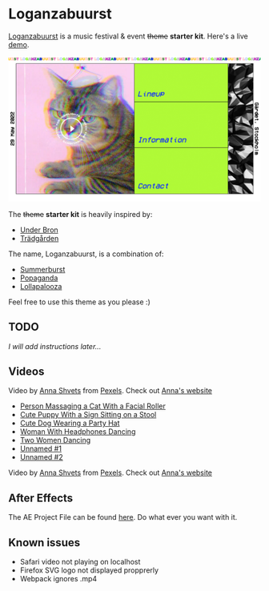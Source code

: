 # Loganzabuurst

[Loganzabuurst](https://github.andrewisen.se/loganzabuurst/html/) is a music festival &amp; event ~~theme~~ **starter kit**. Here's a live [demo](https://github.andrewisen.se/loganzabuurst/html/).

![Screenshot](/screenshots/screenshot-01.jpg?raw=true "Loganzabuurst")

The ~~theme~~ **starter kit** is heavily inspired by:

-   [Under Bron](https://www.underbron.com/)
-   [Trädgården](https://www.tradgarden.com/)

The name, Loganzabuurst, is a combination of:

-   [Summerburst](https://summerburst.se/)
-   [Popaganda](https://popaganda.se/)
-   [Lollapalooza](https://www.lollastockholm.com/)

Feel free to use this theme as you please :)

## TODO

_I will add instructions later..._

## Videos

Video by [Anna Shvets](https://www.pexels.com/@shvetsa) from [Pexels](https://www.pexels.com/).
Check out [Anna's website](http://annashvets.com/)

-   [Person Massaging a Cat With a Facial Roller](https://www.pexels.com/video/person-massaging-a-cat-with-a-facial-roller-4838258/)
-   [Cute Puppy With a Sign Sitting on a Stool](https://www.pexels.com/video/cute-puppy-with-a-sign-sitting-on-a-stool-4838317/)
-   [Cute Dog Wearing a Party Hat](https://www.pexels.com/video/cute-dog-wearing-a-party-hat-4772987/)
-   [Woman With Headphones Dancing](https://www.pexels.com/video/woman-with-headphones-dancing-4316088/)
-   [Two Women Dancing](https://www.pexels.com/video/two-women-dancing-4800576/)
-   [Unnamed #1](https://www.pexels.com/video/5460987/)
-   [Unnamed #2](https://www.pexels.com/video/5524951/)

Video by [Anna Shvets](https://www.pexels.com/@shvetsa) from [Pexels](https://www.pexels.com/).
Check out [Anna's website](http://annashvets.com/)

## After Effects

The AE Project File can be found [here](https://www.dropbox.com/s/x0abzm1r75rua64/loganzabuurst-ae-project.zip?dl=1). Do what ever you want with it.

## Known issues

-   Safari video not playing on localhost
-   Firefox SVG logo not displayed propprerly
-   Webpack ignores .mp4
